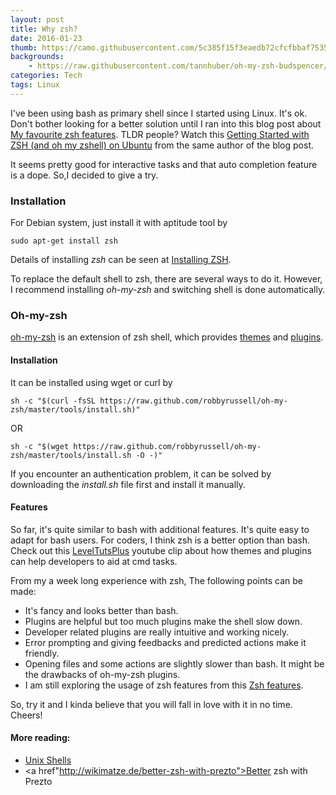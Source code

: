 ```yaml
---
layout: post
title: Why zsh?
date: 2016-01-23
thumb: https://camo.githubusercontent.com/5c385f15f3eaedb72cfcfbbaf75355b700ac0757/68747470733a2f2f73332e616d617a6f6e6177732e636f6d2f6f686d797a73682f6f682d6d792d7a73682d6c6f676f2e706e67
backgrounds: 
    - https://raw.githubusercontent.com/tannhuber/oh-my-zsh-budspencer/master/budspencer.png
categories: Tech    
tags: Linux
---
```


I've been using bash as primary shell since I started using Linux. It's ok. Don't bother looking for a better solution until I ran into this blog post about <a href="http://code.joejag.com/2014/why-zsh.html">My favourite zsh features</a>. TLDR people? Watch this <a href="https://www.youtube.com/watch?v=1S3MUVIAieE">Getting Started with ZSH (and oh my zshell) on Ubuntu</a> from the same author of the blog post.

It seems pretty good for interactive tasks and that auto completion feature is a dope. 
So,I decided to give a try.

### Installation
For Debian system, just install it with aptitude tool by

```
sudo apt-get install zsh
```

Details of installing *zsh* can be seen at <a href="https://github.com/robbyrussell/oh-my-zsh/wiki/Installing-ZSH">Installing ZSH</a>.

To replace the default shell to zsh, there are several ways to do it. However, I recommend installing *oh-my-zsh* and switching shell is done automatically.

### Oh-my-zsh
<a href="https://github.com/robbyrussell/oh-my-zsh">oh-my-zsh</a> is an extension of zsh shell, which provides <a href="https://github.com/robbyrussell/oh-my-zsh/wiki/Themes">themes</a> and <a href="https://github.com/robbyrussell/oh-my-zsh/wiki/Plugins">plugins</a>. 

#### Installation 
 It can be installed using wget or curl by

```
sh -c "$(curl -fsSL https://raw.github.com/robbyrussell/oh-my-zsh/master/tools/install.sh)"
```

OR 

```
sh -c "$(wget https://raw.github.com/robbyrussell/oh-my-zsh/master/tools/install.sh -O -)"
```

If you encounter an authentication problem, it can be solved by downloading the *install.sh* file first and install it manually.


#### Features

So far, it's quite similar to bash with additional features. It's quite easy to adapt for bash users.
For coders, I think zsh is a better option than bash. Check out this <a href="https://www.youtube.com/watch?v=csJV1exZAjA">LevelTutsPlus</a> youtube clip about how themes and plugins can help developers to aid at cmd tasks.

From my a week long experience with zsh, The following points can be made:

- It's fancy and looks better than bash.
- Plugins are helpful but too much plugins make the shell slow down.
- Developer related plugins are really intuitive and working nicely.
- Error prompting and giving feedbacks and predicted actions make it friendly.
- Opening files and some actions are slightly slower than bash. It might be the drawbacks of oh-my-zsh plugins.
- I am still exploring the usage of zsh features from this <a href="https://www-s.acm.illinois.edu/workshops/zsh/why.html">Zsh features</a>.

So, try it and I kinda believe that you will fall in love with it in no time.
Cheers!

#### More reading:

- <a href="http://hyperpolyglot.org/unix-shells">Unix Shells </a>
- <a href"http://wikimatze.de/better-zsh-with-prezto">Better zsh with Prezto</a>
